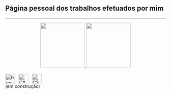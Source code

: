 ## Página pessoal dos trabalhos efetuados por mim
<hr/>
<div align="center" dir="auto">
  <a href="https://github.com/rauliporto">
    <img height="140em"  src="https://github-readme-stats.vercel.app/api?username=rauliporto&theme=solarized-dark&show_icons=true" style="max-width: 100%;">
   <img height="140em" src="https://github-readme-stats.vercel.app/api/top-langs/?username=rauliporto&theme=solarized-dark&layout=compact" style="max-width: 100%;">
  </a>
</div>

<div stlye="display: inline_block"><br>
  <img align="center" alt="bootstrap" height="30" width="30" src="https://cdn.jsdelivr.net/gh/devicons/devicon/icons/bootstrap/bootstrap-original-wordmark.svg">&nbsp&nbsp
   <img align="center" alt="C#" height="30" width="30" src="https://cdn.jsdelivr.net/gh/devicons/devicon/icons/csharp/csharp-original.svg"> &nbsp
   <img align="center" alt="CSS" height="30" width="30"src="https://cdn.jsdelivr.net/gh/devicons/devicon/icons/css3/css3-original.svg">&nbsp
 </div>
(em construção)
